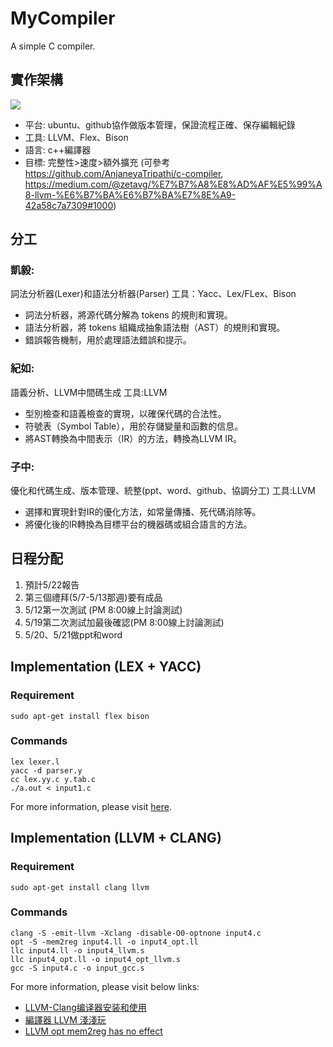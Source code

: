 # MyCompiler
A simple C compiler.
## 實作架構
![](https://i.imgur.com/UNZYE8c.png)

- 平台: ubuntu、github協作做版本管理，保證流程正確、保存編輯紀錄
- 工具: LLVM、Flex、Bison
- 語言: c++編譯器
- 目標: 完整性>速度>額外擴充 (可參考 https://github.com/AnjaneyaTripathi/c-compiler, https://medium.com/@zetavg/%E7%B7%A8%E8%AD%AF%E5%99%A8-llvm-%E6%B7%BA%E6%B7%BA%E7%8E%A9-42a58c7a7309#1000)
## 分工
### 凱毅: 
詞法分析器(Lexer)和語法分析器(Parser) 工具：Yacc、Lex/FLex、Bison
- 詞法分析器，將源代碼分解為 tokens 的規則和實現。
- 語法分析器，將 tokens 組織成抽象語法樹（AST）的規則和實現。
- 錯誤報告機制，用於處理語法錯誤和提示。
### 紀如: 
語義分析、LLVM中間碼生成 工具:LLVM
- 型別檢查和語義檢查的實現，以確保代碼的合法性。
- 符號表（Symbol Table），用於存儲變量和函數的信息。
- 將AST轉換為中間表示（IR）的方法，轉換為LLVM IR。
### 子中:
優化和代碼生成、版本管理、統整(ppt、word、github、協調分工) 工具:LLVM
- 選擇和實現針對IR的優化方法，如常量傳播、死代碼消除等。
- 將優化後的IR轉換為目標平台的機器碼或組合語言的方法。  
## 日程分配
1. 預計5/22報告
2. 第三個禮拜(5/7-5/13那週)要有成品
3. 5/12第一次測試 (PM 8:00線上討論測試)
4. 5/19第二次測試加最後確認(PM 8:00線上討論測試)
5. 5/20、5/21做ppt和word

## Implementation (LEX + YACC)
### Requirement
```
sudo apt-get install flex bison
```

### Commands
```
lex lexer.l
yacc -d parser.y
cc lex.yy.c y.tab.c
./a.out < input1.c
```

For more information, please visit [here](https://github.com/AnjaneyaTripathi/c-compiler/blob/a1818231840cea321e701957ff0a0dfa2472a159/README.md).

## Implementation (LLVM + CLANG)
### Requirement
```
sudo apt-get install clang llvm
```

### Commands
```
clang -S -emit-llvm -Xclang -disable-O0-optnone input4.c
opt -S -mem2reg input4.ll -o input4_opt.ll
llc input4.ll -o input4_llvm.s
llc input4_opt.ll -o input4_opt_llvm.s
gcc -S input4.c -o input_gcc.s
```

For more information, please visit below links: 
* [LLVM-Clang编译器安装和使用](https://blog.csdn.net/rikeyone/article/details/100020145)
* [編譯器 LLVM 淺淺玩](https://medium.com/@zetavg/%E7%B7%A8%E8%AD%AF%E5%99%A8-llvm-%E6%B7%BA%E6%B7%BA%E7%8E%A9-42a58c7a7309)
* [LLVM opt mem2reg has no effect](https://stackoverflow.com/questions/46513801/llvm-opt-mem2reg-has-no-effect)
